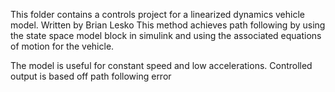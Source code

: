 This folder contains a controls project for a linearized dynamics vehicle model. Written by Brian Lesko
This method achieves path following by using the state space model block in simulink and using the associated equations of motion for the vehicle.

The model is useful for constant speed and low accelerations. Controlled output is based off path following error
